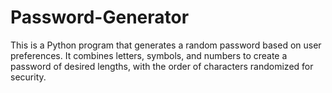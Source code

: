 # Password-Generator
This is a Python program that generates a random password based on user preferences. It combines letters, symbols, and numbers to create a password of desired lengths, with the order of characters randomized for security.
